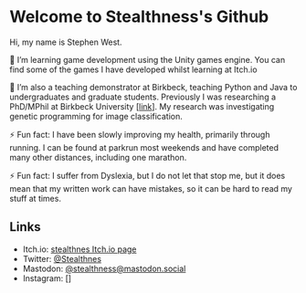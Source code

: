 # Welcome to Stealthness's Github

Hi, my name is Stephen West.

🌱 I’m learning game development using the Unity games engine. You can find some of the games I have developed whilst learning at Itch.io

🔭 I’m also a teaching demonstrator at Birkbeck, teaching Python and Java to undergraduates and graduate students. Previously I was researching a PhD/MPhil at Birkbeck University [[link](https://www.dcs.bbk.ac.uk/)]. My research was investigating genetic programming for image classification.

⚡ Fun fact: I have been slowly improving my health, primarily through running. I can be found at parkrun most weekends and have completed many other distances, including one marathon.

⚡ Fun fact: I suffer from Dyslexia, but I do not let that stop me, but it does mean that my written work can have mistakes, so it can be hard to read my stuff at times.

##  Links

- Itch.io: [stealthnes Itch.io page](https://stealthness.itch.io/)
- Twitter: [@Stealthnes](https://twitter.com/stealthness)
- Mastodon: [@stealthness@mastodon.social](https://mastodon.social/@stealthness)
- Instagram: []
